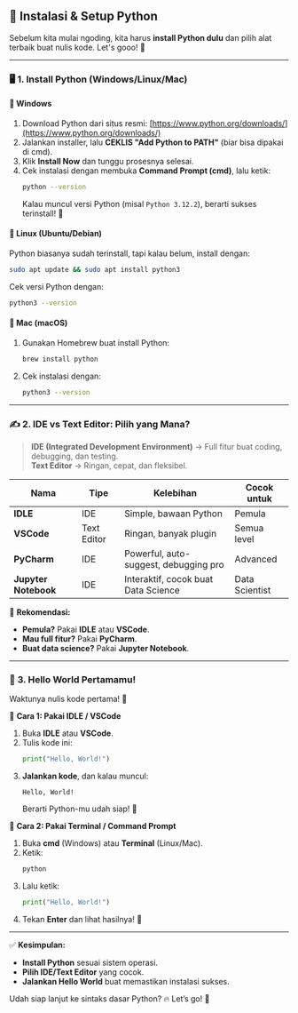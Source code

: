 ## 🔧 **Instalasi & Setup Python**  

Sebelum kita mulai ngoding, kita harus **install Python dulu** dan pilih alat terbaik buat nulis kode. Let's gooo! 🚀  

---

### 🖥️ **1. Install Python (Windows/Linux/Mac)**  

#### 🔹 **Windows**  
1. Download Python dari situs resmi: [https://www.python.org/downloads/](https://www.python.org/downloads/)  
2. Jalankan installer, lalu **CEKLIS "Add Python to PATH"** (biar bisa dipakai di cmd).  
3. Klik **Install Now** dan tunggu prosesnya selesai.  
4. Cek instalasi dengan membuka **Command Prompt (cmd)**, lalu ketik:  
   ```sh
   python --version
   ```
   Kalau muncul versi Python (misal `Python 3.12.2`), berarti sukses terinstall! 🎉  

#### 🔹 **Linux (Ubuntu/Debian)**  
Python biasanya sudah terinstall, tapi kalau belum, install dengan:  
```sh
sudo apt update && sudo apt install python3
```
Cek versi Python dengan:  
```sh
python3 --version
```

#### 🔹 **Mac (macOS)**  
1. Gunakan Homebrew buat install Python:  
   ```sh
   brew install python
   ```
2. Cek instalasi dengan:  
   ```sh
   python3 --version
   ```

---

### ✍️ **2. IDE vs Text Editor: Pilih yang Mana?**  

> **IDE (Integrated Development Environment)** → Full fitur buat coding, debugging, dan testing.  
> **Text Editor** → Ringan, cepat, dan fleksibel.  

| **Nama**  | **Tipe** | **Kelebihan** | **Cocok untuk** |
|-----------|---------|---------------|-----------------|
| **IDLE** | IDE | Simple, bawaan Python | Pemula |
| **VSCode** | Text Editor | Ringan, banyak plugin | Semua level |
| **PyCharm** | IDE | Powerful, auto-suggest, debugging pro | Advanced |
| **Jupyter Notebook** | IDE | Interaktif, cocok buat Data Science | Data Scientist |

📌 **Rekomendasi:**  
- **Pemula?** Pakai **IDLE** atau **VSCode**.  
- **Mau full fitur?** Pakai **PyCharm**.  
- **Buat data science?** Pakai **Jupyter Notebook**.  

---

### 🎉 **3. Hello World Pertamamu!**  

Waktunya nulis kode pertama! 🚀  

🔹 **Cara 1: Pakai IDLE / VSCode**  
1. Buka **IDLE** atau **VSCode**.  
2. Tulis kode ini:  
   ```python
   print("Hello, World!")
   ```
3. **Jalankan kode**, dan kalau muncul:  
   ```
   Hello, World!
   ```
   Berarti Python-mu udah siap! 🎊  

🔹 **Cara 2: Pakai Terminal / Command Prompt**  
1. Buka **cmd** (Windows) atau **Terminal** (Linux/Mac).  
2. Ketik:  
   ```sh
   python
   ```
3. Lalu ketik:  
   ```python
   print("Hello, World!")
   ```
4. Tekan **Enter** dan lihat hasilnya! 🎉  

---

✅ **Kesimpulan:**  
- **Install Python** sesuai sistem operasi.  
- **Pilih IDE/Text Editor** yang cocok.  
- **Jalankan Hello World** buat memastikan instalasi sukses.  

Udah siap lanjut ke sintaks dasar Python? 🔥 Let’s go! 🚀
